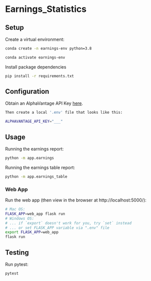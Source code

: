 # Earnings_Statistics

## Setup

Create a virtual environment:
```sh 
conda create -n earnings-env python=3.8

conda activate earnings-env
```

Install package dependencies
```sh 
pip install -r requirements.txt
```

## Configuration

Obtain an AlphaVantage API Key [here](https://www.alphavantage.co/support/#api-key). 

```sh
Then create a local '.env' file that looks like this:

ALPHAVANTAGE_API_KEY="___"

```

## Usage

Running the earnings report:
```sh
python -m app.earnings
```

Running the earnings table report:
```sh
python -m app.earnings_table
```

### Web App

Run the web app (then view in the browser at http://localhost:5000/):

```sh
# Mac OS:
FLASK_APP=web_app flask run
# Windows OS:
# ... if `export` doesn't work for you, try `set` instead
# ... or set FLASK_APP variable via ".env" file
export FLASK_APP=web_app
flask run
```

## Testing

Run pytest:

```sh
pytest
```
